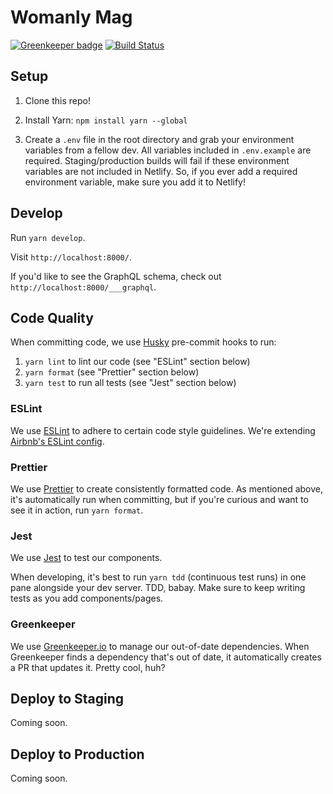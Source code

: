 # Womanly Mag

[![Greenkeeper badge](https://badges.greenkeeper.io/rfarine/womanlymag-new.svg)](https://greenkeeper.io/)
[![Build Status](https://travis-ci.org/rfarine/womanlymag-new.svg?branch=master)](https://travis-ci.org/rfarine/womanlymag-new)

## Setup

1) Clone this repo!

2) Install Yarn: `npm install yarn --global`

3) Create a `.env` file in the root directory and grab your environment variables from a fellow dev. All variables included in `.env.example` are required. Staging/production builds will fail if these environment variables are not included in Netlify. So, if you ever add a required environment variable, make sure you add it to Netlify!

## Develop

Run `yarn develop`.

Visit `http://localhost:8000/`.

If you'd like to see the GraphQL schema, check out `http://localhost:8000/___graphql`.

## Code Quality

When committing code, we use [Husky](https://github.com/typicode/husky) pre-commit hooks to run:
1) `yarn lint` to lint our code (see "ESLint" section below)
2) `yarn format` (see "Prettier" section below)
3) `yarn test` to run all tests (see "Jest" section below)

### ESLint

We use [ESLint](https://eslint.org/) to adhere to certain code style guidelines. We're extending [Airbnb's ESLint config](https://github.com/airbnb/javascript/tree/master/packages/eslint-config-airbnb).

### Prettier

We use [Prettier](https://github.com/prettier/prettier) to create consistently formatted code. As mentioned above, it's automatically run when committing, but if you're curious and want to see it in action, run `yarn format`.

### Jest

We use [Jest](https://facebook.github.io/jest/) to test our components.

When developing, it's best to run `yarn tdd` (continuous test runs) in one pane alongside your dev server. TDD, babay. Make sure to keep writing tests as you add components/pages.

### Greenkeeper

We use [Greenkeeper.io](https://greenkeeper.io/) to manage our out-of-date dependencies. When Greenkeeper finds a dependency that's out of date, it automatically creates a PR that updates it. Pretty cool, huh?

## Deploy to Staging

Coming soon.

## Deploy to Production

Coming soon.